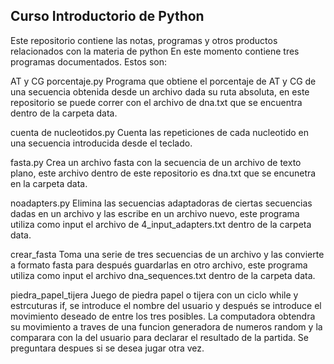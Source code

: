 ## Curso Introductorio de Python

Este repositorio contiene las notas, programas y otros productos relacionados con la materia de python
En este momento contiene tres programas documentados. Estos son:

AT y CG porcentaje.py
Programa que obtiene el porcentaje de AT y CG de una secuencia obtenida desde un archivo dada su ruta absoluta, en este repositorio se puede correr con el archivo de dna.txt que se encuentra dentro de la carpeta  data.

cuenta de nucleotidos.py 
Cuenta las repeticiones de cada nucleotido en una secuencia introducida desde el teclado.

fasta.py
Crea un archivo fasta con la secuencia de un archivo de texto plano, este archivo dentro de este repositorio es dna.txt  que se encunetra en la carpeta data.

noadapters.py
Elimina las secuencias adaptadoras de ciertas secuencias dadas en un archivo y las escribe en un archivo nuevo, este programa utiliza como input el archivo de 4_input_adapters.txt dentro de la carpeta data.

crear_fasta
Toma una serie de tres secuencias de un archivo y las convierte a formato fasta para después guardarlas en otro archivo, este programa utiliza como input el archivo dna_sequences.txt dentro de la carpeta data.

piedra_papel_tijera
Juego de piedra papel o tijera con un ciclo while y estrcuturas if, se introduce el nombre del usuario y después se introduce el movimiento deseado de entre los tres posibles. La computadora obtendra su movimiento a traves de una funcion generadora de numeros random y la comparara con la del usuario para declarar el resultado de la partida. Se preguntara despues si se desea jugar otra vez.





